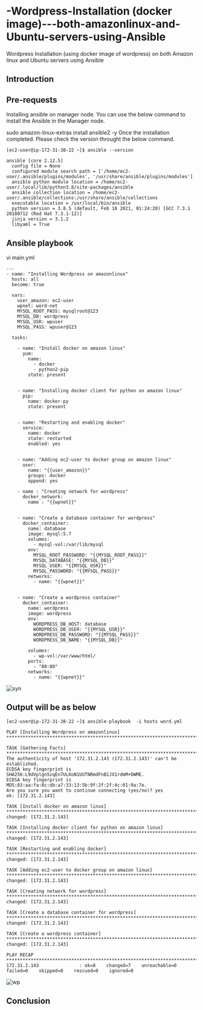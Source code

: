 # -Wordpress-Installation (docker image)---both-amazonlinux-and-Ubuntu-servers-using-Ansible
Wordpress Installation (using docker image of wordpress) on both Amazon linux and Ubuntu servers using Ansible

## Introduction

## Pre-requests
Installing ansible on manager node.
You can use the below command to install the Ansible in the Manager node.

sudo amazon-linux-extras install ansible2 -y
Once the installation completed. Please check the version throught the below command.

```
[ec2-user@ip-172-31-38-22 ~]$ ansible --version

ansible [core 2.12.5]
  config file = None
  configured module search path = ['/home/ec2-user/.ansible/plugins/modules', '/usr/share/ansible/plugins/modules']
  ansible python module location = /home/ec2-user/.local/lib/python3.8/site-packages/ansible
  ansible collection location = /home/ec2-user/.ansible/collections:/usr/share/ansible/collections
  executable location = /usr/local/bin/ansible
  python version = 3.8.5 (default, Feb 18 2021, 01:24:20) [GCC 7.3.1 20180712 (Red Hat 7.3.1-12)]
  jinja version = 3.1.2
  libyaml = True
```

## Ansible playbook
vi main.yml
```
---
- name: "Installing Wordpress on amazonlinux"
  hosts: all
  become: true

  vars:
    user_amazon: ec2-user
    wpnet: word-net
    MYSQL_ROOT_PASS: mysqlroot@123
    MYSQL_DB: wordpress
    MYSQL_USR: wpuser
    MYSQL_PASS: wpuser@123

  tasks:
  
    - name: "Install docker on amazon linux"
      yum:
        name:
          - docker
          - python2-pip
        state: present


    - name: "Installing docker client for python on amazon linux"
      pip:
        name: docker-py
        state: present   


    - name: "Restarting and enabling docker"
      service:
        name: docker
        state: restarted
        enabled: yes
        

    - name: "Adding ec2-user to docker group on amazon linux"
      user:
        name: "{{user_amazon}}"
        groups: docker
        append: yes

    - name : "Creating network for wordpress"
      docker_network:
        name : "{{wpnet}}"


    - name: "Create a database container for wordpress"
      docker_container:
        name: database
        image: mysql:5.7
        volumes:
          - mysql-vol:/var/lib/mysql
        env: 
          MYSQL_ROOT_PASSWORD: "{{MYSQL_ROOT_PASS}}"
          MYSQL_DATABASE: "{{MYSQL_DB}}"
          MYSQL_USER: "{{MYSQL_USR}}"
          MYSQL_PASSWORD: "{{MYSQL_PASS}}"
        networks: 
          - name: "{{wpnet}}"


    - name: "Create a wordpress container"
      docker_container:
        name: wordpress
        image: wordpress
        env: 
          WORDPRESS_DB_HOST: database
          WORDPRESS_DB_USER: "{{MYSQL_USR}}"
          WORDPRESS_DB_PASSWORD: "{{MYSQL_PASS}}"
          WORDPRESS_DB_NAME: "{{MYSQL_DB}}"

        volumes:
          - wp-vol:/var/www/html/
        ports:
          - "80:80"
        networks:
          - name: "{{wpnet}}"
```
        
 ![syn](https://user-images.githubusercontent.com/36097660/167087029-9359ba18-ca30-4b67-91a5-cc50dc7d4fb4.png)


        
        
   ## Output will be as below
   ```
   [ec2-user@ip-172-31-38-22 ~]$ ansible-playbook  -i hosts word.yml 

PLAY [Installing Wordpress on amazonlinux] ***************************************************************************************************

TASK [Gathering Facts] ***********************************************************************************************************************
The authenticity of host '172.31.2.143 (172.31.2.143)' can't be established.
ECDSA key fingerprint is SHA256:L9dVplgn5zqEn7ULKoN1UUTNRmdFnB1JX1rdmM+OWME.
ECDSA key fingerprint is MD5:83:aa:fa:8c:db:a7:33:13:5b:9f:2f:2f:4c:01:9a:7e.
Are you sure you want to continue connecting (yes/no)? yes
ok: [172.31.2.143]

TASK [Install docker on amazon linux] ********************************************************************************************************
changed: [172.31.2.143]

TASK [Installing docker client for python on amazon linux] ***********************************************************************************
changed: [172.31.2.143]

TASK [Restarting and enabling docker] ********************************************************************************************************
 changed: [172.31.2.143]

TASK [Adding ec2-user to docker group on amazon linux] ***************************************************************************************
changed: [172.31.2.143]

TASK [Creating network for wordpress] ********************************************************************************************************
changed: [172.31.2.143]

TASK [Create a database container for wordpress] *********************************************************************************************
changed: [172.31.2.143]

TASK [Create a wordpress container] **********************************************************************************************************
changed: [172.31.2.143]

PLAY RECAP ***********************************************************************************************************************************
172.31.2.143               : ok=8    changed=7    unreachable=0    failed=0    skipped=0    rescued=0    ignored=0   
```
         
![wp](https://user-images.githubusercontent.com/36097660/167084077-f0871e78-b7b6-4f0b-8884-ff28fe70052c.png)

## Conclusion
